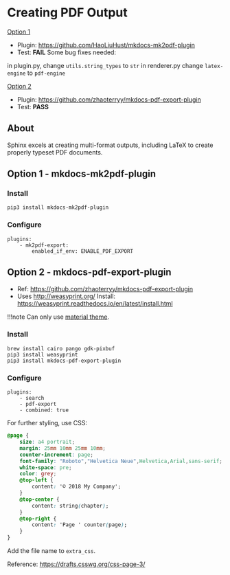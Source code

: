 # Creating PDF Output

[Option 1](#option-1-mkdocs-mk2pdf-plugin)

- Plugin: <https://github.com/HaoLiuHust/mkdocs-mk2pdf-plugin>
- Test: **FAIL** Some bug fixes needed:

in plugin.py, change `utils.string_types` to `str`
in renderer.py change `latex-engine` to `pdf-engine`

[Option 2](#option-2-mkdocs-pdf-export-plugin)

- Plugin: <https://github.com/zhaoterryy/mkdocs-pdf-export-plugin>
- Test: **PASS**

## About

Sphinx excels at creating multi-format outputs, including LaTeX to create
properly typeset PDF documents.

## Option 1 - mkdocs-mk2pdf-plugin

### Install

```
pip3 install mkdocs-mk2pdf-plugin
```

### Configure

```
plugins:
    - mk2pdf-export:
        enabled_if_env: ENABLE_PDF_EXPORT
```



## Option 2 - mkdocs-pdf-export-plugin

- Ref: <https://github.com/zhaoterryy/mkdocs-pdf-export-plugin>
- Uses <http://weasyprint.org/> Install: <https://weasyprint.readthedocs.io/en/latest/install.html>

!!!note
   Can only use [material theme](https://github.com/squidfunk/mkdocs-material).

### Install

```
brew install cairo pango gdk-pixbuf
pip3 install weasyprint
pip3 install mkdocs-pdf-export-plugin
```

### Configure

```
plugins:
    - search
    - pdf-export
    - combined: true
```

For further styling, use CSS:

```css
@page {
    size: a4 portrait;
    margin: 25mm 10mm 25mm 10mm;
    counter-increment: page;
    font-family: "Roboto","Helvetica Neue",Helvetica,Arial,sans-serif;
    white-space: pre;
    color: grey;
    @top-left {
        content: '© 2018 My Company';
    }
    @top-center {
        content: string(chapter);
    }
    @top-right {
        content: 'Page ' counter(page);
    }
}
```

Add the file name to `extra_css`.

Reference: <https://drafts.csswg.org/css-page-3/>
